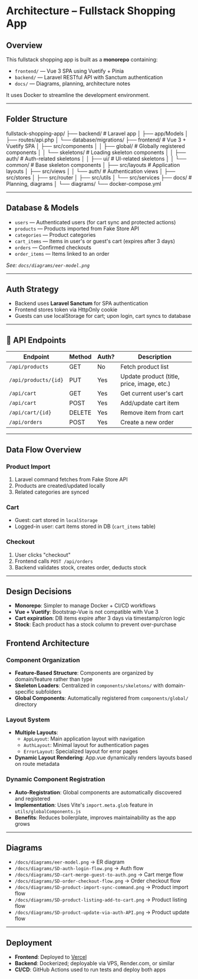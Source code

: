# Architecture – Fullstack Shopping App

## Overview

This fullstack shopping app is built as a **monorepo** containing:

- `frontend/` — Vue 3 SPA using Vuetify + Pinia
- `backend/` — Laravel RESTful API with Sanctum authentication
- `docs/` — Diagrams, planning, architecture notes

It uses Docker to streamline the development environment.

---

## Folder Structure

fullstack-shopping-app/
├── backend/ # Laravel app
│ ├── app/Models
│ ├── routes/api.php
│ └── database/migrations/
├── frontend/ # Vue 3 + Vuetify SPA
│ ├── src/components
│ │ ├── global/     # Globally registered components
│ │ └── skeletons/  # Loading skeleton components
│ │     ├── auth/      # Auth-related skeletons
│ │     ├── ui/        # UI-related skeletons
│ │     └── common/    # Base skeleton components
│ ├── src/layouts    # Application layouts
│ ├── src/views
│ │ └── auth/      # Authentication views
│ ├── src/stores
│ ├── src/router
│ ├── src/utils
│ └── src/services
├── docs/ # Planning, diagrams
│ └── diagrams/
└── docker-compose.yml

---

## Database & Models

- `users` — Authenticated users (for cart sync and protected actions)
- `products` — Products imported from Fake Store API
- `categories` — Product categories
- `cart_items` — Items in user's or guest's cart (expires after 3 days)
- `orders` — Confirmed checkouts
- `order_items` — Items linked to an order

*See: `docs/diagrams/eer-model.png`*

---

## Auth Strategy

- Backend uses **Laravel Sanctum** for SPA authentication
- Frontend stores token via HttpOnly cookie
- Guests can use localStorage for cart; upon login, cart syncs to database

---

## 🔌 API Endpoints

| Endpoint                    | Method | Auth? | Description                                |
|----------------------------|--------|-------|--------------------------------------------|
| `/api/products`            | GET    | No    | Fetch product list                         |
| `/api/products/{id}`       | PUT    | Yes   | Update product (title, price, image, etc.) |
| `/api/cart`                | GET    | Yes   | Get current user's cart                    |
| `/api/cart`                | POST   | Yes   | Add/update cart item                       |
| `/api/cart/{id}`           | DELETE | Yes   | Remove item from cart                      |
| `/api/orders`              | POST   | Yes   | Create a new order                         |

---

## Data Flow Overview

### Product Import
1. Laravel command fetches from Fake Store API
2. Products are created/updated locally
3. Related categories are synced

### Cart
- Guest: cart stored in `localStorage`
- Logged-in user: cart items stored in DB (`cart_items` table)

### Checkout
1. User clicks "checkout"
2. Frontend calls `POST /api/orders`
3. Backend validates stock, creates order, deducts stock

---

## Design Decisions

- **Monorepo**: Simpler to manage Docker + CI/CD workflows
- **Vue + Vuetify**: Bootstrap-Vue is not compatible with Vue 3
- **Cart expiration**: DB items expire after 3 days via timestamp/cron logic
- **Stock**: Each product has a stock column to prevent over-purchase

## Frontend Architecture

### Component Organization

- **Feature-Based Structure**: Components are organized by domain/feature rather than type
- **Skeleton Loaders**: Centralized in `components/skeletons/` with domain-specific subfolders
- **Global Components**: Automatically registered from `components/global/` directory

### Layout System

- **Multiple Layouts**: 
  - `AppLayout`: Main application layout with navigation
  - `AuthLayout`: Minimal layout for authentication pages
  - `ErrorLayout`: Specialized layout for error pages
- **Dynamic Layout Rendering**: App.vue dynamically renders layouts based on route metadata

### Dynamic Component Registration

- **Auto-Registration**: Global components are automatically discovered and registered
- **Implementation**: Uses Vite's `import.meta.glob` feature in `utils/globalComponents.js`
- **Benefits**: Reduces boilerplate, improves maintainability as the app grows

---

## Diagrams

- `/docs/diagrams/eer-model.png` → ER diagram
- `/docs/diagrams/SD-auth-login-flow.png` → Auth flow
- `/docs/diagrams/SD-cart-merge-guest-to-auth.png` → Cart merge flow
- `/docs/diagrams/SD-order-checkout-flow.png` → Order checkout flow
- `/docs/diagrams/SD-product-import-sync-command.png` → Product import flow
- `/docs/diagrams/SD-product-listing-add-to-cart.png` → Product listing flow
- `/docs/diagrams/SD-product-update-via-auth-API.png` → Product update flow

---

## Deployment

- **Frontend**: Deployed to [Vercel](https://vercel.com)
- **Backend**: Dockerized; deployable via VPS, Render.com, or similar
- **CI/CD**: GitHub Actions used to run tests and deploy both apps